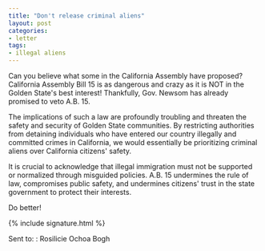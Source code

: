 ```yaml
---
title: "Don't release criminal aliens"
layout: post
categories:
- letter
tags:
- illegal aliens
---
```


Can you believe what some in the California Assembly have proposed? California Assembly Bill 15 is as dangerous and crazy as it is NOT in the Golden State's best interest! Thankfully, Gov. Newsom has already promised to veto A.B. 15.

The implications of such a law are profoundly troubling and threaten the safety and security of Golden State communities. By restricting authorities from detaining individuals who have entered our country illegally and committed crimes in California, we would essentially be prioritizing criminal aliens over California citizens' safety.

It is crucial to acknowledge that illegal immigration must not be supported or normalized through misguided policies. A.B. 15 undermines the rule of law, compromises public safety, and undermines citizens' trust in the state government to protect their interests.

Do better!

{% include signature.html %}

Sent to:
: Rosilicie Ochoa Bogh
